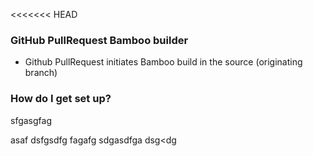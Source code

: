 <<<<<<< HEAD

### GitHub PullRequest Bamboo builder ###

* Github PullRequest initiates Bamboo build in the source (originating branch)


### How do I get set up? ###
sfgasgfag

asaf
dsfgsdfg
fagafg
sdgasdfga
dsg<dg
